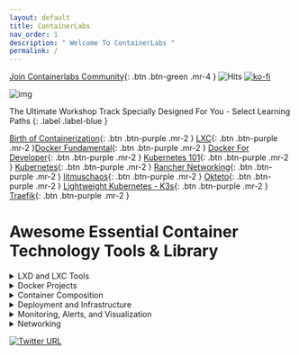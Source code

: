 ```yaml
---
layout: default
title: ContainerLabs
nav_order: 1
description: " Welcome To ContainerLabs "
permalink: /
---
```


[Join Containerlabs Community](https://discord.gg/rEvr7vq){: .btn .btn-green .mr-4 } ![Hits](https://hitcounter.pythonanywhere.com/count/tag.svg?url=http%3A%2F%2Fcontainerlabs.kubedaily.com%2F) [![ko-fi](https://www.ko-fi.com/img/githubbutton_sm.svg)](https://ko-fi.com/K3K0E60M)

![img](https://raw.githubusercontent.com/sangam14/ContainerLabs/master/img/ContainerLabs-official.png)




The Ultimate Workshop Track Specially Designed For You - Select Learning Paths 
{: .label .label-blue }


[Birth of Containerization](http://containerlabs.kubedaily.com/Birth_of_Containerization/README.html){: .btn .btn-purple .mr-2 }  [LXC](http://containerlabs.kubedaily.com/LXC/){: .btn .btn-purple .mr-2 }[Docker Fundamental](http://containerlabs.kubedaily.com/Docker/Overview/){: .btn .btn-purple .mr-2 } [Docker For Developer](https://containerlabs.kubedaily.com/Docker/Dev/){: .btn .btn-purple .mr-2 } [Kubernetes 101](https://containerlabs.kubedaily.com/Kubernetes/beginner/README.html){: .btn .btn-purple .mr-2 }
[Kubernetes](https://containerlabs.kubedaily.com/Kubernetes/){: .btn .btn-purple .mr-2 } [Rancher Networking](https://containerlabs.kubedaily.com/rancher/Networking/){: .btn .btn-purple .mr-2 } [litmuschaos](https://dev.to/t/litmuschaos){: .btn .btn-purple .mr-2 } [Okteto](https://containerlabs.kubedaily.com/Okteto/){: .btn .btn-purple .mr-2 }  [Lightweight Kubernetes - K3s](){: .btn .btn-purple .mr-2 }  
[Traefik](https://containerlabs.kubedaily.com/traefik/){: .btn .btn-purple .mr-2 } 

# Awesome Essential Container Technology Tools & Library 

<details><summary>LXD and LXC Tools </summary>
 
<table style="width:100%">
  <tr>
    <th> <a href="https://github.com/lxc/lxc">
  <img align="center" src="https://github-readme-stats.vercel.app/api/pin/?username=lxc&repo=lxc&theme=solarized-light"/>
</a> </th>
    <th>
   <a href="https://github.com/lxc/lxd">
  <img align="center" src="https://github-readme-stats.vercel.app/api/pin/?username=lxc&repo=lxd&theme=solarized-light"/>
</a>
    </th> 
  </tr>
  
  <tr>
    <th> <a href="https://github.com/lxc/lxcfs">
  <img align="center" src="https://github-readme-stats.vercel.app/api/pin/?username=lxc&repo=lxcfs&theme=solarized-light"/>
</a>
   </th>
    <th>
       <a href="https://github.com/lxc/go-lxc">
  <img align="center" src="https://github-readme-stats.vercel.app/api/pin/?username=lxc&repo=go-lxc&theme=solarized-light"/>
</a>
    </th>
  </tr>
  
  <tr>
   <th>
    <a href="https://github.com/lxc/ruby-lxc">
  <img align="center" src="https://github-readme-stats.vercel.app/api/pin/?username=lxc&repo=ruby-lxc&theme=solarized-light"/>
</a>
  </th> 
    <th>
        <a href="https://github.com/lxc/python3-lxc">
  <img align="center" src="https://github-readme-stats.vercel.app/api/pin/?username=lxc&repo=python3-lxc&theme=solarized-light"/>
</a>  
   </th>
  </tr>
   <tr>
    <th> <a href="https://github.com/lxc/distrobuilder">
  <img align="center" src="https://github-readme-stats.vercel.app/api/pin/?username=lxc&repo=distrobuilder&theme=solarized-light"/>
</a> </th>
    <th>
   <a href="https://github.com/fgrehm/vagrant-lxc">
  <img align="center" src="https://github-readme-stats.vercel.app/api/pin/?username=fgrehm&repo=vagrant-lxc&theme=solarized-light"/>
</a>
    </th> 
  </tr>
     <tr>
    <th> <a href="https://github.com/lxc-webpanel/LXC-Web-Panel">
  <img align="center" src="https://github-readme-stats.vercel.app/api/pin/?username=lxc-webpanel&repo=LXC-Web-Panel&theme=solarized-light"/>
</a> </th>
    <th>
   <a href="https://github.com/lxdock/lxdock">
  <img align="center" src="https://github-readme-stats.vercel.app/api/pin/?username=lxdock&repo=lxdock&theme=solarized-light"/>
</a>
    </th> 
  </tr>
  <tr>
    <th> <a href="https://github.com/flesueur/mi-lxc">
  <img align="center" src="https://github-readme-stats.vercel.app/api/pin/?username=flesueur&repo=mi-lxc&theme=solarized-light"/>
</a> </th>
    <th>
   <a href="https://github.com/AdaptiveScale/lxdui">
  <img align="center" src="https://github-readme-stats.vercel.app/api/pin/?username=AdaptiveScale&repo=lxdui&theme=solarized-light"/>
</a>
    </th> 
  </tr>
   <tr>
    <th> <a href="">
  <img align="center" src="https://github-readme-stats.vercel.app/api/pin/?username=lxc&repo=lxc&theme=solarized-light"/>
</a> </th>
    <th>
   <a href="https://github.com/corneliusweig/kubernetes-lxd">
  <img align="center" src="https://github-readme-stats.vercel.app/api/pin/?username=corneliusweig&repo=kubernetes-lxd&theme=solarized-light"/>
</a>
    </th> 
  </tr>
  <tr>
    <th> <a href="">
  <img align="center" src="https://github-readme-stats.vercel.app/api/pin/?username=lxc&repo=lxc&theme=solarized-light"/>
</a> </th>
    <th>
   <a href="https://github.com/turtle0x1/LxdMosaic">
  <img align="center" src="https://github-readme-stats.vercel.app/api/pin/?username=turtle0x1&repo=LxdMosaic&theme=solarized-light"/>
</a>
    </th> 
  </tr>
  
  <tr>
    <th> <a href="https://github.com/automaticserver/lxe">
  <img align="center" src="https://github-readme-stats.vercel.app/api/pin/?username=automaticserver&repo=lxe&theme=solarized-light"/>
</a> </th>
    <th>
   <a href="https://github.com/bravetools/bravetools">
  <img align="center" src="https://github-readme-stats.vercel.app/api/pin/?username=bravetools&repo=bravetools&theme=solarized-light"/>
</a>
    </th>   
</tr>
  
</table>
</details>

<details><summary> Docker Projects </summary>
 
<table style="width:100%">
<tr>
  <th> <a href="https://github.com/moby/moby">
  <img align="center" src="https://github-readme-stats.vercel.app/api/pin/?username=moby&repo=moby&theme=solarized-light"/>
</a> 
  </th>
  <th>
   <a href="https://github.com/docker/compose/">
   <img align="center" src="https://github-readme-stats.vercel.app/api/pin/?username=docker&repo=compose&theme=solarized-light"/>
</a>
 </th> 
 </tr>
 
   <tr>
    <th> <a href="https://github.com/docker/machine">
  <img align="center" src="https://github-readme-stats.vercel.app/api/pin/?username=docker&repo=machine&theme=solarized-light"/>
</a> 
 </th>
  <th>
   <a href="https://github.com/docker/distribution">
  <img align="center" src="https://github-readme-stats.vercel.app/api/pin/?username=docker&repo=distribution&theme=solarized-light"/>
</a>
   </th> 
  </tr>
   <tr>
    <th> <a href="https://github.com/docker/classicswarm">
  <img align="center" src="https://github-readme-stats.vercel.app/api/pin/?username=docker&repo=classicswarm&theme=solarized-light"/>
</a> 
 </th>
 </tr>
 </table>
</details>
 
 <details> <summary> Container Composition  </summary>
<table style="width:100%">
  <tr>
  <th>
   <a href="https://github.com/icy/bocker">
  <img align="center" src="https://github-readme-stats.vercel.app/api/pin/?username=icy&repo=bocker&theme=solarized-light"/>
</a>
 </th>
  <th> <a href="https://github.com/p8952/bocker">
  <img align="center" src="https://github-readme-stats.vercel.app/api/pin/?username=p8952&repo=bocker&theme=solarized-light"/>
</a> 
  </th>
  
  <tr>
   <th>
   <a href="https://github.com/box-builder/box">
   <img align="center" src="https://github-readme-stats.vercel.app/api/pin/?username=box-builder&repo=box&theme=solarized-light"/>
</a>
 </th> 

  <th> <a href="https://github.com/byrnedo/capitan">
  <img align="center" src="https://github-readme-stats.vercel.app/api/pin/?username=byrnedo&repo=capitan&theme=solarized-light"/>
</a> 
  </th>
  </tr>
  <tr>
   <th>
   <a href="https://github.com/funkwerk/compose_plantuml">
   <img align="center" src="https://github-readme-stats.vercel.app/api/pin/?username=funkwerk&repo=compose_plantuml&theme=solarized-light"/>
</a>
 </th> 

  <th> <a href="https://github.com/magicmark/composerize">
  <img align="center" src="https://github-readme-stats.vercel.app/api/pin/?username=magicmark&repo=composerize&theme=solarized-light"/>
</a> 
  </th>
  </tr>
  <tr>
   <th>
   <a href="https://github.com/polonskiy/crowdr">
   <img align="center" src="https://github-readme-stats.vercel.app/api/pin/?username=polonskiy&repo=crowdr&theme=solarized-light"/>
</a>
 </th> 

  <th> <a href="https://github.com/abesto/docker-compose-graphviz">
  <img align="center" src="https://github-readme-stats.vercel.app/api/pin/?username=abesto&repo=docker-compose-graphviz&theme=solarized-light"/>
</a> 
  </th>
  </tr>
  
  <tr>
   <th>
   <a href="https://github.com/sudo-bmitch/docker-config-update">
   <img align="center" src="https://github-readme-stats.vercel.app/api/pin/?username=sudo-bmitch&repo=docker-config-update&theme=solarized-light"/>
</a>
 </th> 
  <th> <a href="https://github.com/Alexis-benoist/draw-compose">
  <img align="center" src="https://github-readme-stats.vercel.app/api/pin/?username=Alexis-benoist&repo=draw-compose&theme=solarized-light"/>
</a> 
  </th>
  </tr>
  <tr>
   <th>
   <a href="https://github.com/cisco/elsy">
   <img align="center" src="https://github-readme-stats.vercel.app/api/pin/?username=cisco&repo=elsy&theme=solarized-light"/>
</a>
 </th> 
  <th> <a href="https://github.com/cloud66-oss/habitus">
  <img align="center" src="https://github-readme-stats.vercel.app/api/pin/?username=cloud66-oss&repo=habitus&theme=solarized-light"/>
</a> 
  </th>
   </tr>
   
   <tr>
   <th>
   <a href="https://github.com/kubernetes/kompose">
   <img align="center" src="https://github-readme-stats.vercel.app/api/pin/?username=kubernetes&repo=kompose&theme=solarized-light"/>
</a>
 </th> 
  <th> <a href="https://github.com/toscanini/maestro">
  <img align="center" src="https://github-readme-stats.vercel.app/api/pin/?username=toscanini&repo=maestro&theme=solarized-light"/>
</a> 
  </th>
  </tr>
   
<tr>
   <th>
   <a href="https://github.com/ashmckenzie/percheron">
   <img align="center" src="https://github-readme-stats.vercel.app/api/pin/?username=ashmckenzie&repo=percheron&theme=solarized-light"/>
</a>
 </th> 
  <th> <a href="https://github.com/containers/podman-compose">
  <img align="center" src="https://github-readme-stats.vercel.app/api/pin/?username=containers&repo=podman-compose&theme=solarized-light"/>
</a> 
  </th>
  </tr>
  <tr>
   <th>
   <a href="https://github.com/ihucos/plash">
   <img align="center" src="https://github-readme-stats.vercel.app/api/pin/?username=ihucos&repo=plash&theme=solarized-light"/>
</a>
 </th> 
  <th> <a href="https://github.com/CenturyLinkLabs/zodiac">
  <img align="center" src="https://github-readme-stats.vercel.app/api/pin/?username=CenturyLinkLabs&repo=zodiac&theme=solarized-light"/>
</a> 
  </th>
  </tr>
  
  </tr>
</table>
</details>


<details><summary> Deployment and Infrastructure </summary>
 
<table style="width:100%">
  <tr>
    <th> <a href="https://github.com/newrelic/centurion">
  <img align="center" src="https://github-readme-stats.vercel.app/api/pin/?username=newrelic&repo=centurion&theme=solarized-light"/>
</a> </th>
    <th>
   <a href="https://github.com/brooklyncentral/clocker">
  <img align="center" src="https://github-readme-stats.vercel.app/api/pin/?username=brooklyncentral&repo=clocker&theme=solarized-light"/>
</a>
    </th> 
  </tr>
 
   <tr>
    <th> <a href="https://github.com/hasura/gitkube">
  <img align="center" src="https://github-readme-stats.vercel.app/api/pin/?username=hasura&repo=gitkube&theme=solarized-light"/>
</a> </th>
    <th>
   <a href="https://github.com/ttiny/deploy">
  <img align="center" src="https://github-readme-stats.vercel.app/api/pin/?username=ttiny&repo=deploy&theme=solarized-light"/>
</a>
    </th> 
  </tr>
  
   <tr>
   <th> <a href="https://github.com/grafeas/grafeas">
  <img align="center" src="https://github-readme-stats.vercel.app/api/pin/?username=grafeas&repo=grafeas&theme=solarized-light"/>
</a> </th>
    <th>
   <a href="https://github.com/longshoreman/longshoreman">
  <img align="center" src="https://github-readme-stats.vercel.app/api/pin/?username=longshoreman&repo=longshoreman&theme=solarized-light"/>
</a>
    </th> 
  </tr>
   <tr>
   <th> <a href="https://github.com/DIPSAS/SwarmManagement">
  <img align="center" src="https://github-readme-stats.vercel.app/api/pin/?username=DIPSAS&repo=SwarmManagement&theme=solarized-light"/>
</a> </th>
    <th>
   <a href="https://github.com/werf/werf">
  <img align="center" src="https://github-readme-stats.vercel.app/api/pin/?username=werf&repo=werf&theme=solarized-light"/>
</a>
    </th> 
  </tr>
  

</table>
</details>


<details><summary> Monitoring, Alerts, and Visualization</summary>
<table style="width:100%">

  <tr>
  <th> <a href="https://github.com/willfarrell/docker-autoheal">
  <img align="center" src="https://github-readme-stats.vercel.app/api/pin/?username=willfarrell&repo=docker-autoheal&theme=solarized-light"/>
</a> 
 </th>
  <th>
   <a href="https://github.com/google/cadvisor">
  <img align="center" src="https://github-readme-stats.vercel.app/api/pin/?username=google&repo=cadvisor&theme=solarized-light"/>
</a>
  </th> 
  </tr>
  
 <tr>
    <th> <a href="https://github.com/stefanprodan/dockprom">
  <img align="center" src="https://github-readme-stats.vercel.app/api/pin/?username=stefanprodan&repo=dockprom&theme=solarized-light"/>
</a> </th>
    <th>
   <a href="https://github.com/jeffwillette/docker-alertd">
  <img align="center" src="https://github-readme-stats.vercel.app/api/pin/?username=jeffwillette&repo=docker-alertd&theme=solarized-light"/>
</a>
    </th> 
  </tr>

 <tr>
   <th> <a href="https://github.com/amir20/dozzle">
  <img align="center" src="https://github-readme-stats.vercel.app/api/pin/?username=amir20&repo=dozzle&theme=solarized-light"/>
</a> </th>
    <th>
   <a href="">
  <img align="center" src="https://github-readme-stats.vercel.app/api/pin/?username=google&repo=cadvisor&theme=solarized-light"/>
</a>
    </th> 
  </tr>
  
   <tr>
   <th> <a href="https://github.com/nicolargo/glances">
  <img align="center" src="https://github-readme-stats.vercel.app/api/pin/?username=nicolargo&repo=glances&theme=solarized-light"/>
</a> </th>
    <th>
   <a href="https://github.com/vegasbrianc/docker-monitoring">
  <img align="center" src="https://github-readme-stats.vercel.app/api/pin/?username=vegasbrianc&repo=docker-monitoring&theme=solarized-light"/>
</a>
    </th> 
  </tr>
  
   <tr>
   <th> <a href="https://github.com/gliderlabs/logspout">
  <img align="center" src="https://github-readme-stats.vercel.app/api/pin/?username=gliderlabs&repo=logspout&theme=solarized-light"/>
</a> </th>
    <th>
   <a href="https://github.com/decryptus/monit-docker">
  <img align="center" src="https://github-readme-stats.vercel.app/api/pin/?username=decryptus&repo=monit-docker&theme=solarized-light"/>
</a>
   </th> 
  </tr>

<tr>
   <th> <a href="https://github.com/NexClipper/NexClipper">
  <img align="center" src="https://github-readme-stats.vercel.app/api/pin/?username=NexClipper&repo=NexClipper&theme=solarized-light"/>
</a> </th>
    <th>
   <a href="https://github.com/uschtwill/docker_monitoring_logging_alerting">
  <img align="center" src="https://github-readme-stats.vercel.app/api/pin/?username=uschtwill&repo=docker_monitoring_logging_alerting&theme=solarized-light"/>
</a>
   </th> 
  </tr>
  
  <tr>
   <th> <a href="https://github.com/gpulido/SwarmAlert">
  <img align="center" src="https://github-readme-stats.vercel.app/api/pin/?username=gpulido&repo=SwarmAlert&theme=solarized-light"/>
</a> </th>
    <th>
   <a href="https://github.com/monitoringartist/Zabbix-Docker-Monitoring">
  <img align="center" src="https://github-readme-stats.vercel.app/api/pin/?username=monitoringartist&repo=Zabbix-Docker-Monitoring&theme=solarized-light"/>
</a>
   </th> 
  </tr>
<tr>
   <th> <a href="https://github.com/thanos-io/thanos">
  <img align="center" src="https://github-readme-stats.vercel.app/api/pin/?username=thanos-io&repo=thanos&theme=solarized-light"/>
</a> </th>
    <th>
   <a href="https://github.com/prometheus/prometheus">
  <img align="center" src="https://github-readme-stats.vercel.app/api/pin/?username=prometheus&repo=prometheus&theme=solarized-light"/>
</a>
   </th> 
  </tr>
  <tr>
   <th> <a href="https://github.com/grafana/grafana">
  <img align="center" src="https://github-readme-stats.vercel.app/api/pin/?username=grafana&repo=grafana&theme=solarized-light"/>
</a> </th>
    <th>
   <a href="https://github.com/johanhaleby/kubetail">
  <img align="center" src="https://github-readme-stats.vercel.app/api/pin/?username=johanhaleby&repo=kubetail&theme=solarized-light"/>
</a>
   </th> 
  </tr>
    </tr>
  <tr>
   <th> <a href="https://github.com/searchlight/searchlight">
  <img align="center" src="https://github-readme-stats.vercel.app/api/pin/?username=searchlight&repo=searchlight&theme=solarized-light"/>
</a> </th>
    <th>
   <a href="https://github.com/andrew-waters/linkerd2-mixin">
  <img align="center" src="https://github-readme-stats.vercel.app/api/pin/?username=andrew-waters&repo=linkerd2-mixin&theme=solarized-light"/>
</a>
   </th> 
  </tr>
  
<tr>
   <th> <a href="https://github.com/stevelacy/kuberhaus">
  <img align="center" src="https://github-readme-stats.vercel.app/api/pin/?username=stevelacy&repo=kuberhaus&theme=solarized-light"/>
</a> </th>
    <th>
   <a href="https://github.com/sukeesh/k8s-job-notify">
  <img align="center" src="https://github-readme-stats.vercel.app/api/pin/?username=sukeesh&repo=k8s-job-notify&theme=solarized-light"/>
</a>
   </th> 
  </tr>
  
  <tr>
   <th> <a href=" https://github.com/infracloudio/botkube">
  <img align="center" src="https://github-readme-stats.vercel.app/api/pin/?username=infracloudio&repo=botkube&theme=solarized-light"/>
</a> </th>
    <th>
   <a href="  https://github.com/cortexproject/cortex">
  <img align="center" src="https://github-readme-stats.vercel.app/api/pin/?username=cortexproject&repo=cortex&theme=solarized-light"/>
</a>
   </th> 
  </tr>
  
    
  <tr>
   <th> <a href="https://github.com/FairwindsOps/goldilocks">
  <img align="center" src="https://github-readme-stats.vercel.app/api/pin/?username=FairwindsOps&repo=goldilocks&theme=solarized-light"/>
</a>
 </th>
   <th>
   <a href="https://github.com/kiali/kiali">
  <img align="center" src="https://github-readme-stats.vercel.app/api/pin/?username=kiali&repo=kiali&theme=solarized-light"/>
</a>
  </th> 
  </tr>
    
  <tr>
   <th> <a href="https://github.com/robscott/kube-capacity">
  <img align="center" src="https://github-readme-stats.vercel.app/api/pin/?username=robscott&repo=kube-capacity&theme=solarized-light"/>
</a> </th>
    <th>
   <a href="https://github.com/kubernetes/kube-state-metrics">
  <img align="center" src="https://github-readme-stats.vercel.app/api/pin/?username=kubernetes&repo=kube-state-metrics&theme=solarized-light"/>
</a>
   </th> 
  </tr>
  <tr>
   <th> <a href="https://github.com/kubernetes-sigs/metrics-server">
  <img align="center" src="https://github-readme-stats.vercel.app/api/pin/?username=kubernetes-sigs&repo=metrics-server&theme=solarized-light"/>
</a> </th>
    <th>
   <a href="https://github.com/hjacobs/kube-ops-view">
  <img align="center" src="https://github-readme-stats.vercel.app/api/pin/?username=hjacobs&repo=kube-ops-view&theme=solarized-light"/>
</a>
   </th> 
  </tr>
    <tr>
   <th> <a href="https://github.com/bitnami-labs/kubewatch">
  <img align="center" src="https://github-readme-stats.vercel.app/api/pin/?username=bitnami-labs&repo=kubewatch&theme=solarized-light"/>
</a> </th>
    <th>
   <a href="https://github.com/lensapp/lens">
  <img align="center" src="https://github-readme-stats.vercel.app/api/pin/?username=lensapp&repo=lens&theme=solarized-light"/>
</a>
   </th> 
  </tr>
  <tr>
   <th> <a href="https://github.com/derailed/popeye">
  <img align="center" src="https://github-readme-stats.vercel.app/api/pin/?username=derailed&repo=popeye&theme=solarized-light"/>
</a> 
 </th>
 <th>
  <a href="https://github.com/salesforce/sloop">
  <img align="center" src="https://github-readme-stats.vercel.app/api/pin/?username=salesforce&repo=sloop&theme=solarized-light"/>
 </a>
  </th> 
  </tr>

</table>
</details>

<details><summary> Networking </summary>
<table style="width:100%">

  <tr>
   <th> <a href="https://github.com/projectcalico/calicoctl">
  <img align="center" src="https://github-readme-stats.vercel.app/api/pin/?username=projectcalico&repo=calicoctl&theme=solarized-light"/>
</a>
 </th>
   <th>
   <a href="https://github.com/coreos/flannel/">
  <img align="center" src="https://github-readme-stats.vercel.app/api/pin/?username=coreos&repo=flannel&theme=solarized-light"/>
</a>
  </th> 
  </tr>
  
   <tr>
   <th> <a href="https://github.com/Microsoft/Freeflow">
  <img align="center" src="https://github-readme-stats.vercel.app/api/pin/?username=Microsoft&repo=Freeflow&theme=solarized-light"/>
</a>
 </th>
   <th>
   <a href="https://github.com/nicolaka/netshoot">
  <img align="center" src="https://github-readme-stats.vercel.app/api/pin/?username=nicolaka&repo=netshoot&theme=solarized-light"/>
</a>
  </th> 
  </tr>
  
</table>
</details>
 
[![Twitter URL](https://img.shields.io/twitter/url/https/twitter.com/fold_left.svg?style=social&label=Follow%20%40KubeDaily)](https://twitter.com/KubeDaily)
